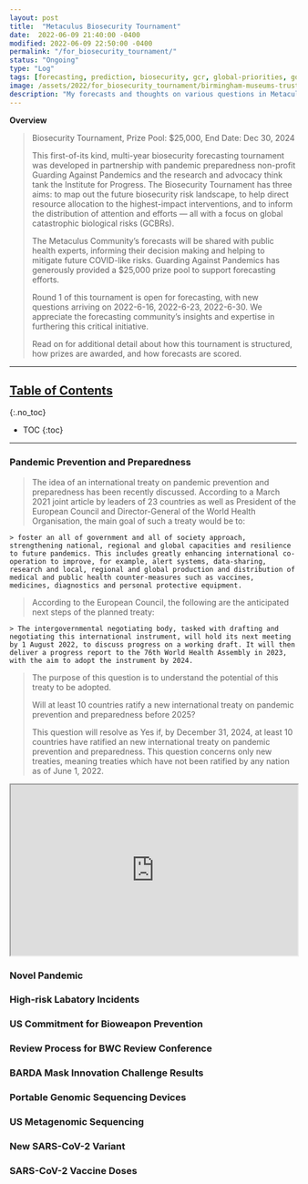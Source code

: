 ```yaml
---
layout: post
title:  "Metaculus Biosecurity Tournament"
date:  2022-06-09 21:40:00 -0400
modified: 2022-06-09 22:50:00 -0400
permalink: "/for_biosecurity_tournament/"
status: "Ongoing"
type: "Log"
tags: [forecasting, prediction, biosecurity, gcr, global-priorities, goverance]
image: /assets/2022/for_biosecurity_tournament/birmingham-museums-trust-v15kmerLWcA-unsplash.jpg/
description: "My forecasts and thoughts on various questions in Metaculus's 2022 Biosecurity Tournament"
---
```


__Overview__ 

>  Biosecurity Tournament, Prize Pool: $25,000, End Date: Dec 30, 2024
> 
> This first-of-its kind, multi-year biosecurity forecasting tournament was developed in partnership with pandemic preparedness non-profit Guarding Against Pandemics and the research and advocacy think tank the Institute for Progress. The Biosecurity Tournament has three aims: to map out the future biosecurity risk landscape, to help direct resource allocation to the highest-impact interventions, and to inform the distribution of attention and efforts — all with a focus on global catastrophic biological risks (GCBRs).
> 
> The Metaculus Community’s forecasts will be shared with public health experts, informing their decision making and helping to mitigate future COVID-like risks. Guarding Against Pandemics has generously provided a $25,000 prize pool to support forecasting efforts.
> 
> Round 1 of this tournament is open for forecasting, with new questions arriving on 2022-6-16, 2022-6-23, 2022-6-30. We appreciate the forecasting community’s insights and expertise in furthering this critical initiative.
> 
> Read on for additional detail about how this tournament is structured, how prizes are awarded, and how forecasts are scored.

--- 

## [Table of Contents](#toc)

{:.no_toc}
* TOC
{:toc}

---


### Pandemic Prevention and Preparedness 

> The idea of an international treaty on pandemic prevention and preparedness has been recently discussed. According to a March 2021 joint article by leaders of 23 countries as well as President of the European Council and Director-General of the World Health Organisation, the main goal of such a treaty would be to:
> 
    > foster an all of government and all of society approach, strengthening national, regional and global capacities and resilience to future pandemics. This includes greatly enhancing international co-operation to improve, for example, alert systems, data-sharing, research and local, regional and global production and distribution of medical and public health counter-measures such as vaccines, medicines, diagnostics and personal protective equipment.
> 
> According to the European Council, the following are the anticipated next steps of the planned treaty:
> 
    > The intergovernmental negotiating body, tasked with drafting and negotiating this international instrument, will hold its next meeting by 1 August 2022, to discuss progress on a working draft. It will then deliver a progress report to the 76th World Health Assembly in 2023, with the aim to adopt the instrument by 2024.
> 
> The purpose of this question is to understand the potential of this treaty to be adopted.
> 
> Will at least 10 countries ratify a new international treaty on pandemic prevention and preparedness before 2025?
> 
> This question will resolve as Yes if, by December 31, 2024, at least 10 countries have ratified an new international treaty on pandemic prevention and preparedness. This question concerns only new treaties, meaning treaties which have not been ratified by any nation as of June 1, 2022.

<iframe src="https://www.metaculus.com/questions/embed/2534/" width="100%" height="300"></iframe>

### Novel Pandemic 

### High-risk Labatory Incidents 

### US Commitment for Bioweapon Prevention 

### Review Process for BWC Review Conference 

### BARDA Mask Innovation Challenge Results 

### Portable Genomic Sequencing Devices

### US Metagenomic Sequencing 

### New SARS-CoV-2 Variant 

### SARS-CoV-2 Vaccine Doses 
